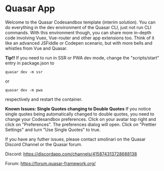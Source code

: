 # Quasar App

Welcome to the Quasar Codesandbox template (interim solution). You can do everything in the dev environment of the Quasar CLI, just not run CLI commands. With this environment though, you can share more in-depth code involving Vuex, Vue-router and other app extensions too. Think of it like an advanced JSFiddle or Codepen scenario, but with more bells and whistles from Vue and Quasar. 

**Tip!!**
If you need to run in SSR or PWA dev mode, change the "scripts/start" entry in package.json to 

`quasar dev -m ssr`

or 

`quasar dev -m pwa`

respectively and restart the container. 

**Known Issues: Single Quotes changing to Double Quotes**
If you notice single quotes being automatically changed to double quotes, you need to change your Codesandbox preferences. Click on your avatar top right and click on "Preferences". The preferences dialog will open. Click on "Prettier Settings" and turn "Use Single Quotes" to true. 

If you have any futher issues, please contact smolinari on the Quasar Discord Channel or the Quasar forum.

Discord:
https://discordapp.com/channels/415874313728688138

Forum: 
https://forum.quasar-framework.org/

